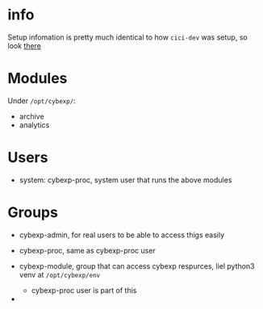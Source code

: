 # info
Setup infomation is pretty much identical to how `cici-dev` was setup, so look [there](../cici-dev/README.md)   


# Modules
Under `/opt/cybexp/`:   
- archive
- analytics

# Users
- system: cybexp-proc, system user that runs the above modules


# Groups 
- cybexp-admin, for real users to be able to access thigs easily
- cybexp-proc, same as cybexp-proc user
- cybexp-module, group that can access cybexp respurces, liel python3 venv at `/opt/cybexp/env`
	- cybexp-proc user is part of this


- 
